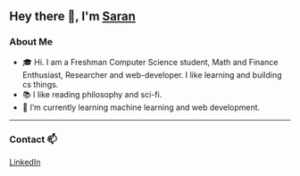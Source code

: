 ## Hey there 👋, I'm [Saran](https://saranbodduluri.github.io)

### About Me 

- 🎓 Hi. I am a Freshman Computer Science student, Math and Finance Enthusiast, Researcher and web-developer. I like learning and building cs things. 
- 📚 I like reading philosophy and sci-fi.
- 🌱 I’m currently learning machine learning and web development.

---
### Contact 📫

[LinkedIn](https://linkedin.com/in/saranbodduluri)


<!--
**SaranBodduluri/saranbodduluri** is a ✨ _special_ ✨ repository because its `README.md` (this file) appears on your GitHub profile.

Here are some ideas to get you started:

- 🔭 I’m currently working on ...
- 🌱 I’m currently learning ...
- 👯 I’m looking to collaborate on ...
- 🤔 I’m looking for help with ...
- 💬 Ask me about ...
- 📫 How to reach me: ...
- 😄 Pronouns: ...
- ⚡ Fun fact: ...
-->
